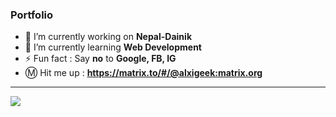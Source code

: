 ### Portfolio

- 🔭 I’m currently working on <b>Nepal-Dainik</b>
- 🌱 I’m currently learning <b>Web Development</b>
- ⚡ Fun fact      :    Say <b>no</b> to <b>Google, FB, IG</b>
- Ⓜ️ Hit me up   :    <b> https://matrix.to/#/@alxigeek:matrix.org </b>

<hr>
<img src="https://media.tenor.com/images/6b5ca1da98c3a9d8c9a35ac780dd412b/tenor.gif">
